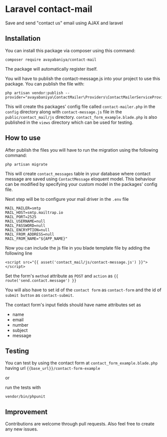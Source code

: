 # Laravel contact-mail
Save and send "contact us" email using AJAX and laravel

## Installation
You can install this package via composer using this command:
```
composer require avayabaniya/contact-mail
```
The package will automatically register itself.

You will have to publish the contact-message.js into your project to use this package. You can publish the file with:
```
php artisan vendor:publish --provider="avayabaniya\ContactMailer\Providers\ContactMailerServiceProvider"
```

This will create ths packages' config file called `contact-mailer.php` in the `config` directory along with `contact-message.js` file in the `public/contact_mail/js` directory.
 `contact_form_example.blade.php` is also published in the `views` directory which can be used for testing.
 
 ## How to use
 After publish the files you will have to run the migration using the following command:
```
php artisan migrate
```
This will create `contact_messages` table in your database where contact message are saved using `ContactMessage` eloquent model.
This behaviour can be modified by specifying your custom model in the packages' config file.

Next step will be to configure your mail driver in the `.env` file
```
MAIL_MAILER=smtp
MAIL_HOST=smtp.mailtrap.io
MAIL_PORT=2525
MAIL_USERNAME=null
MAIL_PASSWORD=null
MAIL_ENCRYPTION=null
MAIL_FROM_ADDRESS=null
MAIL_FROM_NAME="${APP_NAME}"
```

Now you can include the js file in you blade template file by adding the following line
```
<script src="{{ asset('contact_mail/js/contact-message.js') }}"></script>
```
Set the form's `method` attribute as `POST` and `action` as `{{ route('send.contact.message') }}`

You will also have to set id of the `contact form` as `contact-form` and the id of `submit button` as `contact-submit`.

The contact form's input fields should have name attributes set as
- name
- email
- number
- subject
- message

## Testing
You can test by using the contact form at `contact_form_example.blade.php` having url `{{base_url}}/contact-form-example`

or

run the tests with
```
vendor/bin/phpunit
```

## Improvement
Contributions are welcome through pull requests. Also feel free to create any new issues.
